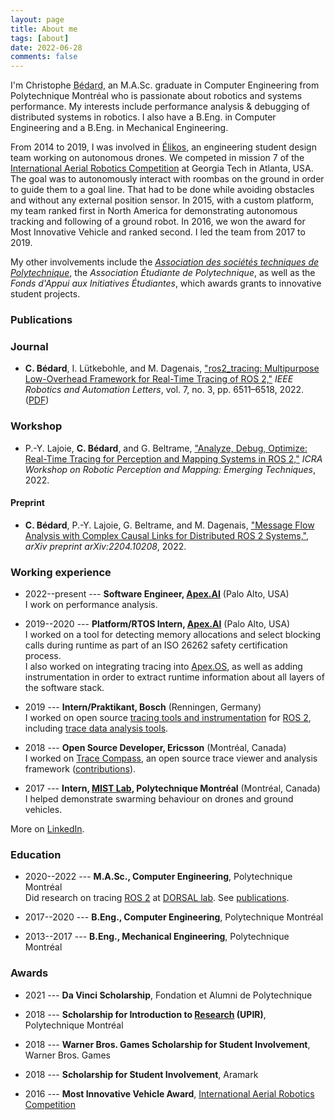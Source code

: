 ```yaml
---
layout: page
title: About me
tags: [about]
date: 2022-06-28
comments: false
---
```


I'm Christophe <a title="bé-dar, bay-dar, IPA: /be.daʁ/" style="text-decoration: underline #000 dotted;">Bédard</a>, an M.A.Sc. graduate in Computer Engineering from Polytechnique Montréal who is passionate about robotics and systems performance.
My interests include performance analysis & debugging of distributed systems in robotics.
I also have a B.Eng. in Computer Engineering and a B.Eng. in Mechanical Engineering.

From 2014 to 2019, I was involved in [Élikos](https://elikos.ca/), an engineering student design team working on autonomous drones.
We competed in mission 7 of the [International Aerial Robotics Competition](http://www.aerialroboticscompetition.org/) at Georgia Tech in Atlanta, USA.
The goal was to autonomously interact with roombas on the ground in order to guide them to a goal line.
That had to be done while avoiding obstacles and without any external position sensor.
In 2015, with a custom platform, my team ranked first in North America for demonstrating autonomous tracking and following of a ground robot.
In 2016, we won the award for Most Innovative Vehicle and ranked second.
I led the team from 2017 to 2019.

My other involvements include the [_Association des sociétés techniques de Polytechnique_](https://astp.polymtl.ca/), the _Association Étudiante de Polytechnique_, as well as the _Fonds d'Appui aux Initiatives Étudiantes_, which awards grants to innovative student projects.

### Publications

### Journal

* **C. Bédard**, I. Lütkebohle, and M. Dagenais, ["ros2_tracing: Multipurpose Low-Overhead Framework for Real-Time Tracing of ROS 2,"](https://doi.org/10.1109/LRA.2022.3174346) *IEEE Robotics and Automation Letters*, vol. 7, no. 3, pp. 6511–6518, 2022. ([PDF](https://arxiv.org/pdf/2201.00393.pdf))

### Workshop

* P.-Y. Lajoie, **C. Bédard**, and G. Beltrame, ["Analyze, Debug, Optimize: Real-Time Tracing for Perception and Mapping Systems in ROS 2,"](https://arxiv.org/pdf/2204.11778.pdf) *ICRA Workshop on Robotic Perception and Mapping: Emerging Techniques*, 2022.

#### Preprint

* **C. Bédard**, P.-Y. Lajoie, G. Beltrame, and M. Dagenais, ["Message Flow Analysis with Complex Causal Links for Distributed ROS 2 Systems,"](https://arxiv.org/pdf/2204.10208.pdf), *arXiv preprint arXiv:2204.10208*, 2022.

### Working experience

* 2022--present --- **Software Engineer, [Apex.AI](https://www.apex.ai/)** (Palo Alto, USA)  
  I work on performance analysis.

* 2019--2020 --- **Platform/RTOS Intern, [Apex.AI](https://www.apex.ai/)** (Palo Alto, USA)  
  I worked on a tool for detecting memory allocations and select blocking calls during runtime as part of an ISO 26262 safety certification process.  
  I also worked on integrating tracing into [Apex.OS](https://www.apex.ai/apex-os), as well as adding instrumentation in order to extract runtime information about all layers of the software stack.

* 2019 --- **Intern/Praktikant, Bosch** (Renningen, Germany)  
  I worked on open source [tracing tools and instrumentation](https://gitlab.com/ros-tracing/ros2_tracing) for [ROS 2](https://docs.ros.org/en/rolling/), including [trace data analysis tools](https://gitlab.com/ros-tracing/tracetools_analysis).

* 2018 --- **Open Source Developer, Ericsson** (Montréal, Canada)  
  I worked on [Trace Compass](https://www.eclipse.org/tracecompass/), an open source trace viewer and analysis framework ([contributions](https://git.eclipse.org/r/#/q/owner:cbourquebedard)).

* 2017 --- **Intern, [MIST Lab](https://mistlab.ca/), Polytechnique Montréal** (Montréal, Canada)  
  I helped demonstrate swarming behaviour on drones and ground vehicles.

More on [LinkedIn](https://www.linkedin.com/in/christophebourquebedard/).

### Education

* 2020--2022 --- **M.A.Sc., Computer Engineering**, Polytechnique Montréal  
  Did research on tracing [ROS 2](https://docs.ros.org/en/rolling/) at [DORSAL lab](https://www.dorsal.polymtl.ca/).
  See [publications](#publications).

* 2017--2020 --- **B.Eng., Computer Engineering**, Polytechnique Montréal

* 2013--2017 --- **B.Eng., Mechanical Engineering**, Polytechnique Montréal

### Awards

* 2021 --- **Da Vinci Scholarship**, Fondation et Alumni de Polytechnique

* 2018 --- **Scholarship for Introduction to [Research](/ros-tracing-message-flow/) (UPIR)**, Polytechnique Montréal

* 2018 --- **Warner Bros. Games Scholarship for Student Involvement**, Warner Bros. Games

* 2018 --- **Scholarship for Student Involvement**, Aramark

* 2016 --- **Most Innovative Vehicle Award**, [International Aerial Robotics Competition](http://www.aerialroboticscompetition.org/)

